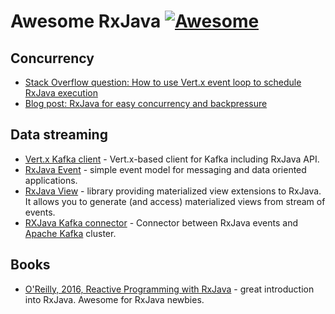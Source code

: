 # Awesome RxJava [![Awesome](https://cdn.rawgit.com/sindresorhus/awesome/d7305f38d29fed78fa85652e3a63e154dd8e8829/media/badge.svg)](https://github.com/sindresorhus/awesome)

## Concurrency

- [Stack Overflow question: How to use Vert.x event loop to schedule RxJava execution](https://stackoverflow.com/questions/47675010/how-to-use-vert-x-event-loop-to-schedule-rxjava-execution)
- [Blog post: RxJava for easy concurrency and backpressure](https://zeroturnaround.com/rebellabs/rxjava-for-easy-concurrency-and-backpressure/)

## Data streaming

- [Vert.x Kafka client](https://github.com/vert-x3/vertx-kafka-client) - Vert.x-based client for Kafka including RxJava API.
- [RxJava Event](https://github.com/hekonsek/rxjava-event) - simple event model for messaging and data oriented applications.
- [RxJava View](https://github.com/hekonsek/rxjava-view) - library providing materialized view extensions to RxJava. It allows you to generate (and access) materialized views from stream of events.
- [RXJava Kafka connector](https://github.com/hekonsek/rxjava-connector-kafka) - Connector between RxJava events and [Apache Kafka](https://kafka.apache.org) cluster.

## Books

- [O'Reilly, 2016, Reactive Programming with RxJava](http://shop.oreilly.com/product/0636920042228.do) - great introduction into RxJava. Awesome for RxJava newbies.
